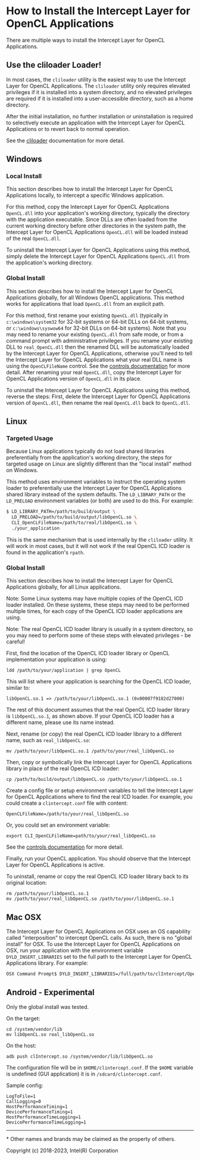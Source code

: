 # How to Install the Intercept Layer for OpenCL Applications

There are multiple ways to install the Intercept Layer for OpenCL Applications.

## Use the cliloader Loader!

In most cases, the `cliloader` utility is the easiest way to use the Intercept
Layer for OpenCL Applications.
The `cliloader` utility only requires elevated privileges if it is installed
into a system directory, and no elevated privileges are required if it is
installed into a user-accessible directory, such as a home directory.

After the initial installation, no further installation or uninstallation is
required to selectively execute an application with the Intercept Layer for
OpenCL Applications or to revert back to normal operation.

See the [cliloader](cliloader.md) documentation for more detail.

## Windows

### Local Install

This section describes how to install the Intercept Layer for OpenCL
Applications locally, to intercept a specific Windows application.

For this method, copy the Intercept Layer for OpenCL Applications `OpenCL.dll`
into your application's working directory, typically the directory with the
application executable.
Since DLLs are often loaded from the current working directory before other
directories in the system path, the Intercept Layer for OpenCL Applications
`OpenCL.dll` will be loaded instead of the real `OpenCL.dll`.

To uninstall the Intercept Layer for OpenCL Applications using this method,
simply delete the Intercept Layer for OpenCL Applications `OpenCL.dll` from the
application's working directory.

### Global Install

This section describes how to install the Intercept Layer for OpenCL
Applications globally, for all Windows OpenCL applications.
This method works for applications that load `OpenCL.dll` from an explicit path.

For this method, first rename your existing `OpenCL.dll` (typically in
`c:\windows\system32` for 32-bit systems or 64-bit DLLs on 64-bit systems, or
`c:\windows\syswow64` for 32-bit DLLs on 64-bit systems).
Note that you may need to rename your existing `OpenCL.dll` from safe mode, or
from a command prompt with administrative privileges.
If you rename your existing DLL to `real_OpenCL.dll` then the renamed DLL will be
automatically loaded by the Intercept Layer for OpenCL Applications, otherwise
you'll need to tell the Intercept Layer for OpenCL Applications what your real
DLL name is using the `OpenCLFileName` control.
See the [controls documentation](controls.md) for more detail.
After renaming your real `OpenCL.dll`, copy the Intercept Layer for OpenCL
Applications version of `OpenCL.dll` in its place.

To uninstall the Intercept Layer for OpenCL Applications using this method,
reverse the steps: First, delete the Intercept Layer for OpenCL Applications
version of `OpenCL.dll`, then rename the real `OpenCL.dll` back to `OpenCL.dll`.

## Linux

### Targeted Usage

Because Linux applications typically do not load shared libraries preferentially
from the application's working directory, the steps for targeted usage on Linux
are slightly different than the "local install" method on Windows.

This method uses environment variables to instruct the operating system loader
to preferentially use the Intercept Layer for OpenCL Applications shared library
instead of the system defaults.
The `LD_LIBRARY_PATH` or the `LD_PRELOAD` environment variables (or both) are
used to do this.
For example:

```sh
$ LD_LIBRARY_PATH=/path/to/build/output \
  LD_PRELOAD=/path/to/build/output/libOpenCL.so \
  CLI_OpenCLFileName=/path/to/real/libOpenCL.so \
  ./your_application
```

This is the same mechanism that is used internally by the `cliloader` utility.
It will work in most cases, but it will not work if the real OpenCL ICD loader
is found in the application's `rpath`.

### Global Install

This section describes how to install the Intercept Layer for OpenCL
Applications globally, for all Linux applications.

Note: Some Linux systems may have multiple copies of the OpenCL ICD loader
installed.
On these systems, these steps may need to be performed multiple times, for each
copy of the OpenCL ICD loader applications are using.

Note: The real OpenCL ICD loader library is usually in a system directory, so
you may need to perform some of these steps with elevated privileges - be
careful!

First, find the location of the OpenCL ICD loader library or OpenCL
implementation your application is using:

```
ldd /path/to/your/application | grep OpenCL
```

This will list where your application is searching for the OpenCL ICD loader, similar to:

```
libOpenCL.so.1 => /path/to/your/libOpenCL.so.1 (0x00007f9182d27000)
```

The rest of this document assumes that the real OpenCL ICD loader library is
`libOpenCL.so.1`, as shown above. If your OpenCL ICD loader has a different
name, please use its name instead.

Next, rename (or copy) the real OpenCL ICD loader library to a different name,
such as `real_libOpenCL.so`:

```
mv /path/to/your/libOpenCL.so.1 /path/to/your/real_libOpenCL.so
```

Then, copy or symbolically link the Intercept Layer for OpenCL Applications
library in place of the real OpenCL ICD loader:

```
cp /path/to/build/output/libOpenCL.so /path/to/your/libOpenCL.so.1
```

Create a config file or setup environment variables to tell the Intercept Layer
for OpenCL Applications where to find the real ICD loader.
For example, you could create a `clintercept.conf` file with content:

```
OpenCLFileName=/path/to/your/real_libOpenCL.so
```

Or, you could set an environment variable:

```
export CLI_OpenCLFileName=path/to/your/real_libOpenCL.so
```

See the [controls documentation](controls.md) for more detail.

Finally, run your OpenCL application.
You should observe that the Intercept Layer for OpenCL Applications is active.

To uninstall, rename or copy the real OpenCL ICD loader library back to its
original location:

```
rm /path/to/your/libOpenCL.so.1
mv /path/to/your/real_libOpenCL.so /path/to/your/libOpenCL.so.1
```

## Mac OSX

The Intercept Layer for OpenCL Applications on OSX uses an OS capability called
"interposition" to intercept OpenCL calls.  As such, there is no "global
install" for OSX.  To use the Intercept Layer for OpenCL Applications on OSX,
run your application with the environment variable `DYLD_INSERT_LIBRARIES` set
to the full path to the Intercept Layer for OpenCL Applications library.  For
example:

```sh
OSX Command Prompt$ DYLD_INSERT_LIBRARIES=/full/path/to/clIntercept/OpenCL ./HelloWorld
```

## Android - Experimental

Only the global install was tested.

On the target:

```
cd /system/vendor/lib
mv libOpenCL.so real_libOpenCL.so
```

On the host:

```
adb push clIntercept.so /system/vendor/lib/libOpenCL.so
```

The configuration file will be in `$HOME/clintercept.conf`.
If the `$HOME` variable is undefined (GUI application) it is in `/sdcard/clintercept.conf`.

Sample config:

```
LogToFile=1
CallLogging=0
HostPerformanceTiming=1
DevicePerformanceTiming=1
HostPerformanceTimeLogging=1
DevicePerformanceTimeLogging=1
```

---

\* Other names and brands may be claimed as the property of others.

Copyright (c) 2018-2023, Intel(R) Corporation
